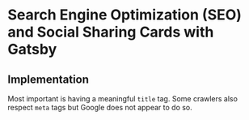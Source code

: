 # Search Engine Optimization (SEO) and Social Sharing Cards with Gatsby

## Implementation

Most important is having a meaningful `title` tag. Some crawlers also respect
`meta` tags but Google does not appear to do so.